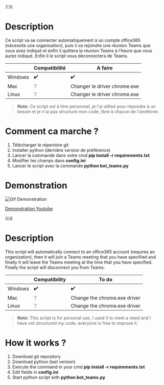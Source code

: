 🇫🇷
# Description
Ce script va se connecter automatiquement à un compte office365 (nécessite une organisation), puis il va rejoindre une réunion Teams que vous avez indiqué et enfin il quittera la réunion Teams à l'heure que vous aurez indiqué. Enfin il le script vous déconnectera de Teams.

|                |Compatibilité |A faire|
|----------|-------------------|----------------|
|Windows   |:heavy_check_mark: |:heavy_check_mark:|
|Mac       |:grey_question:	   |Changer le driver chrome.exe|
|Linux     |:grey_question:	   |Changer le driver chrome.exe|

> **Note:**  Ce script est à titre personnel, je l'ai utilisé pour répondre à un besoin et je n'ai pas structuré mon code, libre à chacun de l'améliorer.

# Comment ca marche ?

 1. Télécharger le répertoire git
 2. Installer python (dernière version de préférence)
 3. Lancer la commande dans votre cmd **pip install -r requirements.txt**
 4. Modifier les champs dans **config.ini**
 5. Lancer le script avec la commande **python bot_teams.py**

# Demonstration

![Gif Demonstration](https://media.giphy.com/media/9mT2nVEeUaC1eFpuL8/giphy.gif)

[Demonstration Youtube](https://youtu.be/NkmAI_Abg48)

🇬🇧

# Description
This script will automatically connect to an office365 account (requires an organization), then it will join a Teams meeting that you have specified and finally it will leave the Teams meeting at the time that you have specified. Finally the script will disconnect you from Teams.

|                |Compatibility |To do|
|----------|-------------------|----------------|
|Windows   |:heavy_check_mark: |:heavy_check_mark:|
|Mac       |:grey_question:	   |Change the chrome.exe driver|
|Linux     |:grey_question:	   |Change the chrome.exe driver|

> **Note:**  This script is for personal use, I used it to meet a need and I have not structured my code, everyone is free to improve it.

# How it works ?

 1. Download git repository
 2. Download python (last version)
 3. Execute the command in your cmd **pip install -r requirements.txt**
 4. Edit fields in **config.ini**
 5. Start python script with **python bot_teams.py**

